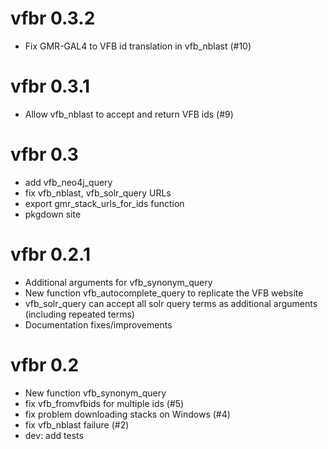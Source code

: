 # vfbr 0.3.2

* Fix GMR-GAL4 to VFB id translation in vfb_nblast (#10)

# vfbr 0.3.1

* Allow vfb_nblast to accept and return VFB ids (#9)

# vfbr 0.3

* add vfb_neo4j_query
* fix vfb_nblast, vfb_solr_query URLs
* export gmr_stack_urls_for_ids function
* pkgdown site

# vfbr 0.2.1


* Additional arguments for vfb_synonym_query
* New function vfb_autocomplete_query to replicate the VFB website
* vfb_solr_query can accept all solr query terms as additional arguments
  (including repeated terms)
* Documentation fixes/improvements

# vfbr 0.2

* New function vfb_synonym_query
* fix vfb_fromvfbids for multiple ids (#5)
* fix problem downloading stacks on Windows (#4)
* fix vfb_nblast failure (#2)
* dev: add tests
